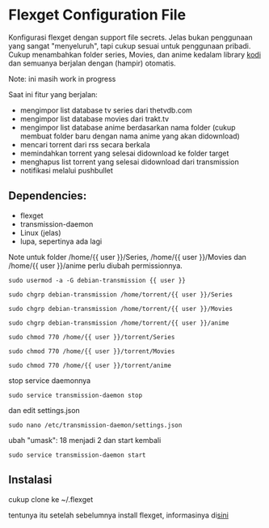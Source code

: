 Flexget Configuration File
========

Konfigurasi flexget dengan support file secrets. Jelas bukan penggunaan yang sangat "menyeluruh",
tapi cukup sesuai untuk penggunaan pribadi. Cukup menambahkan folder series, Movies, dan anime kedalam library [kodi](https://kodi.tv/)
dan semuanya berjalan dengan (hampir) otomatis.

Note: ini masih work in progress

Saat ini fitur yang berjalan:
* mengimpor list database tv series dari thetvdb.com
* mengimpor list database movies dari trakt.tv
* mengimpor list database anime berdasarkan nama folder (cukup membuat folder baru dengan nama anime yang akan didownload)
* mencari torrent dari rss secara berkala
* memindahkan torrent yang selesai didownload ke folder target
* menghapus list torrent yang selesai didownload dari transmission
* notifikasi melalui pushbullet

Dependencies:
--------

* flexget
* transmission-daemon
* Linux (jelas)
* lupa, sepertinya ada lagi

Note untuk folder /home/{{ user }}/Series, /home/{{ user }}/Movies dan /home/{{ user }}/anime perlu diubah permissionnya.


	sudo usermod -a -G debian-transmission {{ user }}

	sudo chgrp debian-transmission /home/torrent/{{ user }}/Series

	sudo chgrp debian-transmission /home/torrent/{{ user }}/Movies

	sudo chgrp debian-transmission /home/torrent/{{ user }}/anime

	sudo chmod 770 /home/{{ user }}/torrent/Series

	sudo chmod 770 /home/{{ user }}/torrent/Movies

	sudo chmod 770 /home/{{ user }}/torrent/anime

stop service daemonnya

	sudo service transmission-daemon stop

dan edit settings.json

	sudo nano /etc/transmission-daemon/settings.json

ubah "umask": 18 menjadi 2 dan start kembali

	sudo service transmission-daemon start

Instalasi
-------

cukup clone ke ~/.flexget

tentunya itu setelah sebelumnya install flexget, informasinya di[sini](http://flexget.com/Install)
